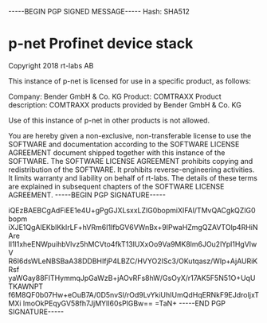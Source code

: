 -----BEGIN PGP SIGNED MESSAGE-----
Hash: SHA512

p-net Profinet device stack
===========================

Copyright 2018 rt-labs AB

This instance of p-net is licensed for use in a specific product, as
follows:

Company: Bender GmbH & Co. KG
Product: COMTRAXX
Product description: COMTRAXX products provided by Bender GmbH & Co. KG

Use of this instance of p-net in other products is not allowed.

You are hereby given a non-exclusive, non-transferable license to use
the SOFTWARE and documentation according to the SOFTWARE LICENSE
AGREEMENT document shipped together with this instance of the
SOFTWARE. The SOFTWARE LICENSE AGREEMENT prohibits copying and
redistribution of the SOFTWARE.  It prohibits reverse-engineering
activities.  It limits warranty and liability on behalf of rt-labs.
The details of these terms are explained in subsequent chapters of the
SOFTWARE LICENSE AGREEMENT.
-----BEGIN PGP SIGNATURE-----

iQEzBAEBCgAdFiEE1e4U+gPgGJXLsxxLZlG0bopmiXIFAl/TMvQACgkQZlG0bopm
iXJE1QgAlEKblKkIrLF+hVRm6I1IfbGV6VWnBx+9IPwaHZmgQZAVTOlp4RHiNAre
Il1l1xheENWpuihbVlvz5hMCVto4fkT13IUXxOo9Va9MK8lm6JOu2lYpl1HgVIwV
R6I6dsWLeNBSBaA38DDBHIfjP4LBZC/HVYO2ISc3/OKutqasz/WIp+AjAURiKRsf
yaWGay88FITHymmqJpGaWzB+jAOvRFs8hW/GsOyX/r17AK5F5N51O+UqUTKAWNPT
f6M8QF0b07Hw+eOuB7A/0D5nvSl/rOd9LvYkiUhIUmQdHqERNkF9EJdroIjxTMXi
lmoOkPEqyGV58fh7JjMYlI60sPlGBw==
=TaN+
-----END PGP SIGNATURE-----
